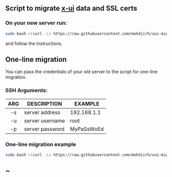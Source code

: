 ## Script to migrate [x-ui](https://github.com/vaxilu/x-ui) data and SSL certs

### On your new server run:
```bash
sudo bash <(curl -Ls https://raw.githubusercontent.com/mehdiirh/xui-migation/master/migrator.sh)
```
and follow the instructions.

## One-line migration
You can pass the credentials of your old server to the script for one-line migration.

### SSH Arguments:

| ARG | DESCRIPTION     | EXAMPLE     |
|:---:|-----------------|-------------|
| -s  | server address  | 192.168.1.1 |
 | -u  | server username | root        |
| -p  | server password | MyPaSsWoEd  |

### One-line migration example
```bash
sudo bash <(curl -Ls https://raw.githubusercontent.com/mehdiirh/xui-migation/master/migrator.sh) -s 192.168.1.1 -u root -p MyPaSsWoEd
```

## ~